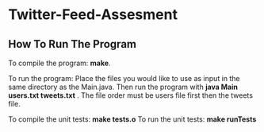 # Twitter-Feed-Assesment
## How To Run The Program

To compile the program: **make**.

To run the program: Place the files you would like to use as input in the same directory as the Main.java. Then run the program with **java Main users.txt tweets.txt** . The file order must be users file first then the tweets file.

To compile the unit tests: **make tests.o**
To run the unit tests: **make runTests** 
